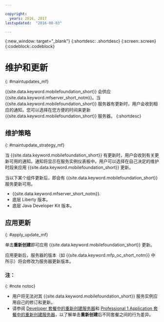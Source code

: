 ```yaml
---

copyright:
  years: 2016, 2017
lastupdated:  "2016-08-03"

---
```


{:new_window: target="_blank"}
{:shortdesc: .shortdesc}
{:screen:.screen}
{:codeblock:.codeblock}

# 维护和更新
{: #maintupdates_mf}

{{site.data.keyword.mobilefoundation_short}} 会供应 {{site.data.keyword.mfserver_short_notm}}<!-- on {{site.data.keyword.containerlong}} as a container group-->。当 {{site.data.keyword.mobilefoundation_short}} 服务器有更新时，用户会收到相应的通知。您可以选择在您方便的时间来更新 {{site.data.keyword.mobilefoundation_short}} 服务器。
{:shortdesc}

## 维护策略
{: #maintupdate_strategy_mf}

当 {{site.data.keyword.mobilefoundation_short}} 有更新时，用户会收到有关更新可用的通知。通知将显示在服务实例仪表板中。用户可以选择在自己决定的维护时段来应用 {{site.data.keyword.mobilefoundation_short}} 更新。

当以下某个组件更新后，即会有 {{site.data.keyword.mobilefoundation_short}} 服务更新可用。

* {{site.data.keyword.mfserver_short_notm}}.
* 底层 Liberty 版本。
* 底层 Java Developer Kit 版本。


## 应用更新
{: #apply_update_mf}

单击**重新创建**即可应用 {{site.data.keyword.mobilefoundation_short}} 更新。

应用更新后，服务器的版本（如 {{site.data.keyword.mfp_oc_short_notm}} 中所示）将会修改为服务器更新版本。

### 注：
{: #note notoc}

* 用户将无法对其 {{site.data.keyword.mobilefoundation_short}} 服务实例应用自己的修订和更新。
* 请参阅 [Developer 套餐中的重新创建服务器](c_using_mfs_p1.html#recreate_mobilefoundation_p1)和 [Professional 1 Application 套餐中的重新创建服务器](c_using_mfs_p2.html#recreate_mobilefoundation_p2)，以了解单击**重新创建**后不同套餐之间的行为差异。
